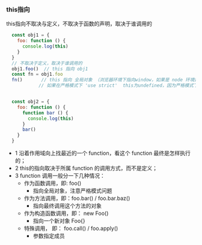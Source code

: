 ### this指向
this指向不取决与定义，不取决于函数的声明，取决于谁调用的
```javascript
  const obj1 = {
    foo: function () {
      console.log(this)
    }
  }
  // 不取决于定义，取决于谁调用的
  obj1.foo()  // this 指向 obj1
  const fn = obj1.foo
  fn()       // this 指向 全局对象 （浏览器环境下指向window，如果是 node 环境指向全局对象）
            // 如果在严格模式下 'use strict'  this为undefined，因为严格模式下全局对象为 undefined


  const obj2 = {
    foo: function () {
      function bar () {
        console.log(this)
      }
      bar()
    }
  } 
```
+ 1 沿着作用域向上找最近的一个 function，看这个 function 最终是怎样执行的；
+ 2 this的指向取决于所属 function 的调用方式，而不是定义；
+ 3 function 调用一般分一下几种情况：
  + 作为函数调用，即: foo()
    + 指向全局对象，注意严格模式问题
  + 作为方法调用，即：foo.bar() / foo.bar.baz()
    + 指向最终调用这个方法的对象
  + 作为构造函数调用，即： new Foo()
    + 指向一个新对象 Foo{}
  + 特殊调用， 即： foo.call() / foo.apply()
    + 参数指定成员